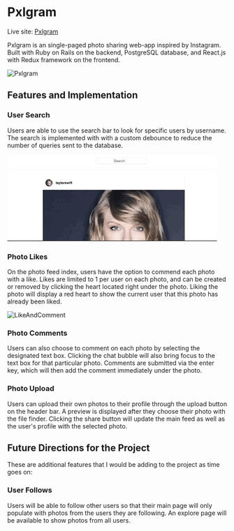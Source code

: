 # Pxlgram

Live site: [Pxlgram](http://pxlgram.herokuapp.com)

Pxlgram is an single-paged photo sharing web-app inspired by Instagram. Built with Ruby on Rails on the backend, PostgreSQL database, and React.js with Redux framework on the frontend.

![Pxlgram](./app/assets/images/readme/pxlgram.gif)

## Features and Implementation

### User Search

Users are able to use the search bar to look for specific users by username. The search is implemented with with a custom debounce to reduce the number of queries sent to the database.

![Pxlgram](./app/assets/images/readme/search.gif)

### Photo Likes

On the photo feed index, users have the option to commend each photo with a like. Likes are limited to 1 per user on each photo, and can be created or removed by clicking the heart located right under the photo. Liking the photo will display a red heart to show the
current user that this photo has already been liked.

![LikeAndComment](./app/assets/images/readme/likecomment.gif)

### Photo Comments

Users can also choose to comment on each photo by selecting the designated text box. Clicking the chat bubble will also bring focus to the text box for that particular photo. Comments are submitted via the enter key, which will then add the comment immediately under the photo.

### Photo Upload

Users can upload their own photos to their profile through the upload button on the header bar. A
preview is displayed after they choose their photo with the file finder. Clicking the share button
will update the main feed as well as the user's profile with the selected photo.

## Future Directions for the Project

These are additional features that I would be adding to the project as time goes on:

### User Follows

Users will be able to follow other users so that their main page will only populate with photos from the users they are following. An explore page will be available to show photos from all users.
